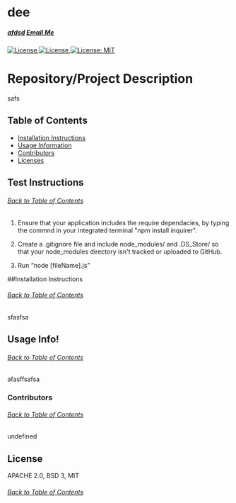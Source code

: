 # dee
  ##### [afdsd](jdsk;fj) [Email Me](sfsafsdaf)
 
  [![License](https://img.shields.io/badge/License-Apache_2.0-blue.svg)](https://opensource.org/licenses/Apache-2.0),[![License](https://img.shields.io/badge/License-BSD_3--Clause-blue.svg)](https://opensource.org/licenses/BSD-3-Clause),[![License: MIT](https://img.shields.io/badge/License-MIT-yellow.svg)](https://opensource.org/licenses/MIT)
  
  
  
  # Repository/Project Description
  safs

  ## Table of Contents
  * [Installation Instructions](#Install)
  * [Usage Information](#Usage)
  * [Contributors](#Contributors)
  * [Licenses](#License)
  
  
  ## Test Instructions
  ###### [Back to Table of Contents](#Table-of-Contents)
  1. Ensure that your application includes the require dependacies, by typing the commnd in your integrated terminal "npm install inquirer".

  2. Create a .gitignore file and include node_modules/ and .DS_Store/ so that your node_modules directory isn't tracked or uploaded to GitHub.

  3. Run “node [fileName].js”


  ##Installation Instructions
  ###### [Back to Table of Contents](#Table-of-Contents)
  sfasfsa

  ## Usage Info!
  ###### [Back to Table of Contents](#Table-of-Contents)
  afasffsafsa

  ### Contributors
  ###### [Back to Table of Contents](#Table-of-Contents)
  undefined
  

   ## License
  APACHE 2.0, BSD 3, MIT
  ###### [Back to Table of Contents](#Table-of-Contents)

  
  